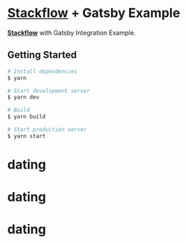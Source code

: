 # [Stackflow](https://stackflow.so) + Gatsby Example

[**Stackflow**](https://stackflow.so) with Gatsby Integration Example.

## Getting Started

```bash
# Install dependencies
$ yarn

# Start development server
$ yarn dev

# Build
$ yarn build

# Start production server
$ yarn start
```
# dating
# dating
# dating
